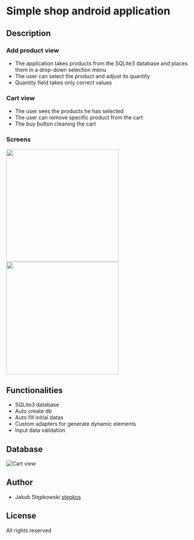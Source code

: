 # Simple shop android application

## Description

### Add product view
- The application takes products from the SQLite3 database and places them in a drop-down selection menu
- The user can select the product and adjust its quantity
- Quantity field takes only correct values

### Cart view
- The user sees the products he has selected
- The user can remove specific product from the cart 
- The buy button cleaning the cart

### Screens
<p>
  <img src="https://github.com/stepkos/shopApp/blob/main/app/doc/sc_main.png" width="300">
  <img src="https://github.com/stepkos/shopApp/blob/main/app/doc/sc_cart.png" width="300">
</p>

## Functionalities
- SQLite3 database
- Auto create db
- Auto fill initial datas
- Custom adapters for generate dynamic elements
- Input data validation

## Database
![Cart view](https://github.com/stepkos/shopApp/blob/main/app/doc/db_schema.png)

## Author
- Jakub Stępkowski [stepkos](https://github.com/stepkos)

## License
All rights reserved
